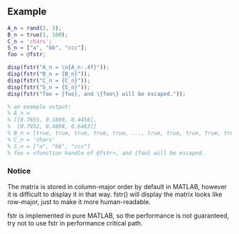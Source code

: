 ## Example

```matlab
A_n = rand(2, 3);
B_n = true(1, 100);
C_n = 'chars';
S_n = ["a", "bb", "ccc"];
foo = @fstr;

disp(fstr("A_n = \n{A_n:.4f}"));
disp(fstr("B_n = {B_n}"));
disp(fstr("C_n = {C_n}"));
disp(fstr("S_n = {S_n}"));
disp(fstr("foo = {foo}, and \{foo\} will be escaped."));

% an example output:
% A_n =
% [[0.7655, 0.1869, 0.4456],
%  [0.7952, 0.4898, 0.6463]]
% B_n = [true, true, true, true, true, ..., true, true, true, true, true]
% C_n = 'chars'
% S_n = ["a", "bb", "ccc"]
% foo = <function handle of @fstr>, and {foo} will be escaped.
```

### Notice
The matrix is stored in column-major order by default in MATLAB, however it is difficult to display it in that way. fstr() will display the matrix looks like row-major, just to make it more human-readable.

fstr is implemented in pure MATLAB, so the performance is not guaranteed, try not to use fstr in performance critical path.